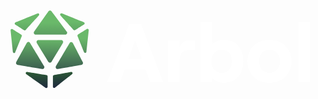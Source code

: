 <p align="center"> 
  <svg xmlns="http://www.w3.org/2000/svg" viewBox="0 0 500 131" width="500" height="131" preserveAspectRatio="xMidYMid meet" style="width: 100%; height: 100%; transform: translate3d(0px, 0px, 0px);"><defs><clipPath id="__lottie_element_57"><rect width="500" height="131" x="0" y="0"></rect></clipPath><linearGradient id="__lottie_element_64" spreadMethod="pad" gradientUnits="userSpaceOnUse" x1="-0.8759999871253967" y1="-35.361000061035156" x2="0.06199999898672104" y2="4.335999965667725"><stop offset="61%" stop-color="rgb(53,132,44)"></stop><stop offset="80%" stop-color="rgb(42,84,54)"></stop><stop offset="100%" stop-color="rgb(30,37,63)"></stop></linearGradient><linearGradient id="__lottie_element_65" spreadMethod="pad" gradientUnits="userSpaceOnUse" x1="-0.37700000405311584" y1="-35.297000885009766" x2="0.04899999871850014" y2="4.794000148773193"><stop offset="61%" stop-color="rgb(53,132,44)"></stop><stop offset="80%" stop-color="rgb(42,84,54)"></stop><stop offset="100%" stop-color="rgb(30,37,63)"></stop></linearGradient><linearGradient id="__lottie_element_66" spreadMethod="pad" gradientUnits="userSpaceOnUse" x1="-1.2799999713897705" y1="-15.829000473022461" x2="-1.7059999704360962" y2="24.225000381469727"><stop offset="36%" stop-color="rgb(106,185,106)"></stop><stop offset="68%" stop-color="rgb(68,111,84)"></stop><stop offset="100%" stop-color="rgb(30,37,63)"></stop></linearGradient><linearGradient id="__lottie_element_67" spreadMethod="pad" gradientUnits="userSpaceOnUse" x1="0.28600001335144043" y1="-23.481000900268555" x2="0.28999999165534973" y2="16.986000061035156"><stop offset="36%" stop-color="rgb(106,185,106)"></stop><stop offset="68%" stop-color="rgb(68,111,84)"></stop><stop offset="100%" stop-color="rgb(30,37,63)"></stop></linearGradient><linearGradient id="__lottie_element_68" spreadMethod="pad" gradientUnits="userSpaceOnUse" x1="-0.00800000037997961" y1="-21.663000106811523" x2="-0.33000001311302185" y2="18.90399932861328"><stop offset="36%" stop-color="rgb(106,185,106)"></stop><stop offset="68%" stop-color="rgb(68,111,84)"></stop><stop offset="100%" stop-color="rgb(30,37,63)"></stop></linearGradient><linearGradient id="__lottie_element_69" spreadMethod="pad" gradientUnits="userSpaceOnUse" x1="-1.6299999952316284" y1="-23.924999237060547" x2="-1.555999994277954" y2="16.888999938964844"><stop offset="36%" stop-color="rgb(106,185,106)"></stop><stop offset="68%" stop-color="rgb(68,111,84)"></stop><stop offset="100%" stop-color="rgb(30,37,63)"></stop></linearGradient><linearGradient id="__lottie_element_70" spreadMethod="pad" gradientUnits="userSpaceOnUse" x1="-1.1759999990463257" y1="-15.175999641418457" x2="-1.9190000295639038" y2="24.40399932861328"><stop offset="36%" stop-color="rgb(106,185,106)"></stop><stop offset="68%" stop-color="rgb(68,111,84)"></stop><stop offset="100%" stop-color="rgb(30,37,63)"></stop></linearGradient><linearGradient id="__lottie_element_71" spreadMethod="pad" gradientUnits="userSpaceOnUse" x1="0" y1="0" x2="0.12200000137090683" y2="33.45399856567383"><stop offset="0%" stop-color="rgb(106,185,106)"></stop><stop offset="50%" stop-color="rgb(68,111,84)"></stop><stop offset="100%" stop-color="rgb(30,37,63)"></stop></linearGradient><linearGradient id="__lottie_element_72" spreadMethod="pad" gradientUnits="userSpaceOnUse" x1="0" y1="0" x2="0.12200000137090683" y2="33.45399856567383"><stop offset="0%" stop-color="rgb(106,185,106)"></stop><stop offset="50%" stop-color="rgb(68,111,84)"></stop><stop offset="100%" stop-color="rgb(30,37,63)"></stop></linearGradient><linearGradient id="__lottie_element_73" spreadMethod="pad" gradientUnits="userSpaceOnUse" x1="0" y1="0" x2="0.12200000137090683" y2="33.45399856567383"><stop offset="0%" stop-color="rgb(106,185,106)"></stop><stop offset="50%" stop-color="rgb(68,111,84)"></stop><stop offset="100%" stop-color="rgb(30,37,63)"></stop></linearGradient></defs><g clip-path="url(#__lottie_element_57)"><g transform="matrix(3.119999885559082,0,0,3.119999885559082,11.32000732421875,3.1000022888183594)" opacity="1" style="display: block;"><g opacity="1" transform="matrix(1,0,0,1,63.38199996948242,21.731000900268555)"><path fill="rgb(255,255,255)" fill-opacity="1" d=" M14.236000061035156,14.763999938964844 C14.236000061035156,14.763999938964844 3.0169999599456787,-14.763999938964844 3.0169999599456787,-14.763999938964844 C3.0169999599456787,-14.763999938964844 -3.0160000324249268,-14.763999938964844 -3.0160000324249268,-14.763999938964844 C-3.0160000324249268,-14.763999938964844 -14.236000061035156,14.763999938964844 -14.236000061035156,14.763999938964844 C-14.236000061035156,14.763999938964844 -7.656000137329102,14.763999938964844 -7.656000137329102,14.763999938964844 C-7.656000137329102,14.763999938964844 -5.335000038146973,8.3100004196167 -5.335000038146973,8.3100004196167 C-5.335000038146973,8.3100004196167 5.336999893188477,8.3100004196167 5.336999893188477,8.3100004196167 C5.336999893188477,8.3100004196167 7.6570000648498535,14.763999938964844 7.6570000648498535,14.763999938964844 C7.6570000648498535,14.763999938964844 14.236000061035156,14.763999938964844 14.236000061035156,14.763999938964844z M0.020999999716877937,-6.580999851226807 C0.020999999716877937,-6.580999851226807 3.438999891281128,2.994999885559082 3.438999891281128,2.994999885559082 C3.438999891281128,2.994999885559082 -3.437999963760376,2.994999885559082 -3.437999963760376,2.994999885559082 C-3.437999963760376,2.994999885559082 0.020999999716877937,-6.580999851226807 0.020999999716877937,-6.580999851226807z"></path></g><g opacity="1" transform="matrix(1,0,0,1,86.7750015258789,25.864999771118164)"><path fill="rgb(255,255,255)" fill-opacity="1" d=" M6.811999797821045,-10.630000114440918 C6.811999797821045,-10.630000114440918 4.408999919891357,-10.630000114440918 4.408999919891357,-10.630000114440918 C1.8359999656677246,-10.630000114440918 0.23199999332427979,-9.744000434875488 -0.9070000052452087,-7.086999893188477 C-0.9070000052452087,-7.086999893188477 -0.9070000052452087,-10.630000114440918 -0.9070000052452087,-10.630000114440918 C-0.9070000052452087,-10.630000114440918 -6.811999797821045,-10.630000114440918 -6.811999797821045,-10.630000114440918 C-6.811999797821045,-10.630000114440918 -6.811999797821045,10.630000114440918 -6.811999797821045,10.630000114440918 C-6.811999797821045,10.630000114440918 -0.9070000052452087,10.630000114440918 -0.9070000052452087,10.630000114440918 C-0.9070000052452087,10.630000114440918 -0.9070000052452087,0.29499998688697815 -0.9070000052452087,0.29499998688697815 C-0.9070000052452087,-3.3320000171661377 0.4009999930858612,-5.736999988555908 3.312000036239624,-5.736999988555908 C3.312000036239624,-5.736999988555908 6.811999797821045,-5.736999988555908 6.811999797821045,-5.736999988555908 C6.811999797821045,-5.736999988555908 6.811999797821045,-10.630000114440918 6.811999797821045,-10.630000114440918z"></path></g><g opacity="1" transform="matrix(1,0,0,1,107.51599884033203,21.415000915527344)"><path fill="rgb(255,255,255)" fill-opacity="1" d=" M0.8220000267028809,15.416999816894531 C7.10699987411499,15.416999816894531 10.862000465393066,11.072999954223633 10.862000465393066,4.449999809265137 C10.862000465393066,-2.171999931335449 7.10699987411499,-6.51800012588501 0.9070000052452087,-6.51800012588501 C-1.7510000467300415,-6.51800012588501 -3.818000078201294,-5.50600004196167 -4.999000072479248,-3.944999933242798 C-4.999000072479248,-3.944999933242798 -4.999000072479248,-15.416999816894531 -4.999000072479248,-15.416999816894531 C-4.999000072479248,-15.416999816894531 -10.862000465393066,-15.416999816894531 -10.862000465393066,-15.416999816894531 C-10.862000465393066,-15.416999816894531 -10.862000465393066,15.079000473022461 -10.862000465393066,15.079000473022461 C-10.862000465393066,15.079000473022461 -4.999000072479248,15.079000473022461 -4.999000072479248,15.079000473022461 C-4.999000072479248,15.079000473022461 -4.999000072479248,12.760000228881836 -4.999000072479248,12.760000228881836 C-3.818000078201294,14.404999732971191 -1.6239999532699585,15.416999816894531 0.8220000267028809,15.416999816894531z M-0.10599999874830246,10.354999542236328 C-3.2690000534057617,10.354999542236328 -5.335999965667725,7.99399995803833 -5.335999965667725,4.449999809265137 C-5.335999965667725,0.8650000095367432 -3.2690000534057617,-1.496999979019165 -0.10599999874830246,-1.496999979019165 C2.9739999771118164,-1.496999979019165 5.083000183105469,0.8650000095367432 5.083000183105469,4.449999809265137 C5.083000183105469,7.99399995803833 2.9739999771118164,10.354999542236328 -0.10599999874830246,10.354999542236328z"></path></g><g opacity="1" transform="matrix(1,0,0,1,131.6909942626953,25.864999771118164)"><path fill="rgb(255,255,255)" fill-opacity="1" d=" M0.0010000000474974513,10.967000007629395 C6.539000034332275,10.967000007629395 11.220999717712402,6.327000141143799 11.220999717712402,-0.0010000000474974513 C11.220999717712402,-6.328000068664551 6.539000034332275,-10.967000007629395 0.0010000000474974513,-10.967000007629395 C-6.538000106811523,-10.967000007629395 -11.220999717712402,-6.328000068664551 -11.220999717712402,-0.0010000000474974513 C-11.220999717712402,6.327000141143799 -6.538000106811523,10.967000007629395 0.0010000000474974513,10.967000007629395z M0.0010000000474974513,5.906000137329102 C-3.1630001068115234,5.906000137329102 -5.314000129699707,3.500999927520752 -5.314000129699707,-0.0010000000474974513 C-5.314000129699707,-3.5439999103546143 -3.1630001068115234,-5.947000026702881 0.0010000000474974513,-5.947000026702881 C3.1640000343322754,-5.947000026702881 5.315999984741211,-3.5439999103546143 5.315999984741211,-0.0010000000474974513 C5.315999984741211,3.500999927520752 3.1640000343322754,5.906000137329102 0.0010000000474974513,5.906000137329102z"></path></g><g opacity="1" transform="matrix(1,0,0,1,149.38900756835938,21.246000289916992)"><path fill="rgb(255,255,255)" fill-opacity="1" d=" M2.931999921798706,-15.24899959564209 C2.931999921798706,-15.24899959564209 -2.931999921798706,-15.24899959564209 -2.931999921798706,-15.24899959564209 C-2.931999921798706,-15.24899959564209 -2.931999921798706,15.24899959564209 -2.931999921798706,15.24899959564209 C-2.931999921798706,15.24899959564209 2.931999921798706,15.24899959564209 2.931999921798706,15.24899959564209 C2.931999921798706,15.24899959564209 2.931999921798706,-15.24899959564209 2.931999921798706,-15.24899959564209z"></path></g></g><g transform="matrix(3.119999885559082,0,0,3.119999885559082,11.25,3.25)" opacity="1" style="display: block;"><g opacity="1" transform="matrix(0.9999935030937195,0,0,0.9999935030937195,26.6560001373291,35.40399932861328)"><path fill="url(#__lottie_element_64)" fill-opacity="1" d=" M4.130000114440918,-4.1479997634887695 C4.130000114440918,-4.1479997634887695 -4.5980000495910645,-2.552000045776367 -4.5980000495910645,-2.552000045776367 C-4.895999908447266,-2.497999906539917 -5.11299991607666,-2.239000082015991 -5.11299991607666,-1.9390000104904175 C-5.11299991607666,-1.9390000104904175 -5.11299991607666,3.3489999771118164 -5.11299991607666,3.3489999771118164 C-5.11299991607666,3.869999885559082 -4.505000114440918,4.159999847412109 -4.093999862670898,3.8359999656677246 C-4.093999862670898,3.8359999656677246 4.635000228881836,-3.0480000972747803 4.635000228881836,-3.0480000972747803 C5.113999843597412,-3.424999952316284 4.817999839782715,-4.159999847412109 4.252999782562256,-4.159999847412109 C4.2129998207092285,-4.159999847412109 4.172999858856201,-4.156000137329102 4.130000114440918,-4.1479997634887695z"></path></g><g opacity="1" transform="matrix(0.9999935030937195,0,0,0.9999935030937195,13.14799976348877,35.42300033569336)"><path fill="url(#__lottie_element_65)" fill-opacity="1" d=" M-5.173999786376953,-3.071000099182129 C-5.173999786376953,-3.071000099182129 4.690999984741211,3.9070000648498535 4.690999984741211,3.9070000648498535 C5.105999946594238,4.201000213623047 5.682000160217285,3.9059998989105225 5.682000160217285,3.4000000953674316 C5.682000160217285,3.4000000953674316 5.682000160217285,-1.9600000381469727 5.682000160217285,-1.9600000381469727 C5.682000160217285,-2.2639999389648438 5.460999965667725,-2.5239999294281006 5.1579999923706055,-2.5739998817443848 C5.1579999923706055,-2.5739998817443848 -4.705999851226807,-4.191999912261963 -4.705999851226807,-4.191999912261963 C-4.744999885559082,-4.197999954223633 -4.7829999923706055,-4.201000213623047 -4.820000171661377,-4.201000213623047 C-5.401000022888184,-4.201000213623047 -5.683000087738037,-3.430999994277954 -5.173999786376953,-3.071000099182129z"></path></g><g opacity="1" transform="matrix(0.9999935030937195,0,0,0.9999935030937195,36.87300109863281,15.53600025177002)"><path fill="url(#__lottie_element_66)" fill-opacity="1" d=" M1.9279999732971191,-6.130000114440918 C1.9279999732971191,-6.130000114440918 -2.572000026702881,-3.2939999103546143 -2.572000026702881,-3.2939999103546143 C-2.828000068664551,-3.132999897003174 -2.930999994277954,-2.812000036239624 -2.818000078201294,-2.5329999923706055 C-2.818000078201294,-2.5329999923706055 0.5080000162124634,5.627999782562256 0.5080000162124634,5.627999782562256 C0.753000020980835,6.230000019073486 1.6460000276565552,6.105000019073486 1.715000033378601,5.460000038146973 C1.715000033378601,5.460000038146973 2.8889999389648438,-5.538000106811523 2.8889999389648438,-5.538000106811523 C2.930999994277954,-5.931000232696533 2.61299991607666,-6.230000019073486 2.2639999389648438,-6.229000091552734 C2.1510000228881836,-6.229000091552734 2.0360000133514404,-6.197999954223633 1.9279999732971191,-6.130000114440918z"></path></g><g opacity="1" transform="matrix(1,0,0,1,29.854999542236328,22.966999053955078)"><path fill="url(#__lottie_element_67)" fill-opacity="1" d=" M0.18299999833106995,-6.438000202178955 C0.18299999833106995,-6.438000202178955 -6.783999919891357,5.333000183105469 -6.783999919891357,5.333000183105469 C-7.202000141143799,6.039000034332275 -6.599999904632568,6.908999919891357 -5.793000221252441,6.76800012588501 C-5.793000221252441,6.76800012588501 6.216000080108643,4.663000106811523 6.216000080108643,4.663000106811523 C6.855999946594238,4.552000045776367 7.202000141143799,3.8499999046325684 6.9019999504089355,3.2739999294281006 C6.9019999504089355,3.2739999294281006 1.8609999418258667,-6.39300012588501 1.8609999418258667,-6.39300012588501 C1.6820000410079956,-6.736000061035156 1.3459999561309814,-6.908999919891357 1.0089999437332153,-6.908999919891357 C0.6899999976158142,-6.908999919891357 0.3700000047683716,-6.752999782562256 0.18299999833106995,-6.438000202178955z"></path></g><g opacity="1" transform="matrix(1,0,0,1,19.97100067138672,20.857999801635742)"><path fill="url(#__lottie_element_68)" fill-opacity="1" d=" M-5.810999870300293,-5.815000057220459 C-6.563000202178955,-5.815000057220459 -7.0229997634887695,-4.991000175476074 -6.629000186920166,-4.353000164031982 C-6.629000186920166,-4.353000164031982 -0.7599999904632568,5.202000141143799 -0.7599999904632568,5.202000141143799 C-0.382999986410141,5.815000057220459 0.5090000033378601,5.810999870300293 0.8799999952316284,5.195000171661377 C0.8799999952316284,5.195000171661377 6.638000011444092,-4.359000205993652 6.638000011444092,-4.359000205993652 C7.0229997634887695,-4.999000072479248 6.561999797821045,-5.815000057220459 5.815000057220459,-5.815000057220459 C5.815000057220459,-5.815000057220459 -5.810999870300293,-5.815000057220459 -5.810999870300293,-5.815000057220459z"></path></g><g opacity="1" transform="matrix(1,0,0,1,10.013999938964844,22.941999435424805)"><path fill="url(#__lottie_element_69)" fill-opacity="1" d=" M-1.8029999732971191,-6.441999912261963 C-1.8029999732971191,-6.441999912261963 -7.144000053405762,3.2780001163482666 -7.144000053405762,3.2780001163482666 C-7.4629998207092285,3.8580000400543213 -7.113999843597412,4.577000141143799 -6.4629998207092285,4.688000202178955 C-6.4629998207092285,4.688000202178955 6.056000232696533,6.802999973297119 6.056000232696533,6.802999973297119 C6.866000175476074,6.940000057220459 7.4629998207092285,6.060999870300293 7.0370001792907715,5.359000205993652 C7.0370001792907715,5.359000205993652 -0.1420000046491623,-6.478000164031982 -0.1420000046491623,-6.478000164031982 C-0.32899999618530273,-6.7870001792907715 -0.6460000276565552,-6.940000057220459 -0.9620000123977661,-6.940000057220459 C-1.2920000553131104,-6.940000057220459 -1.621999979019165,-6.7729997634887695 -1.8029999732971191,-6.441999912261963z"></path></g><g opacity="1" transform="matrix(1,0,0,1,2.9110000133514404,15.595999717712402)"><path fill="url(#__lottie_element_70)" fill-opacity="1" d=" M-2.9110000133514404,-5.613999843597412 C-2.9110000133514404,-5.613999843597412 -2.9110000133514404,-5.605000019073486 -2.9110000133514404,-5.605000019073486 C-2.9110000133514404,-5.584000110626221 -2.9110000133514404,-5.560999870300293 -2.9079999923706055,-5.539000034332275 C-2.9079999923706055,-5.539000034332275 -1.7339999675750732,5.460000038146973 -1.7339999675750732,5.460000038146973 C-1.6649999618530273,6.105000019073486 -0.7730000019073486,6.229000091552734 -0.5270000100135803,5.627999782562256 C-0.5270000100135803,5.627999782562256 2.7990000247955322,-2.5339999198913574 2.7990000247955322,-2.5339999198913574 C2.9119999408721924,-2.812999963760376 2.808000087738037,-3.131999969482422 2.552999973297119,-3.2929999828338623 C2.552999973297119,-3.2929999828338623 -1.9450000524520874,-6.130000114440918 -1.9450000524520874,-6.130000114440918 C-2.052999973297119,-6.197999954223633 -2.1689999103546143,-6.229000091552734 -2.2809998989105225,-6.229000091552734 C-2.6080000400543213,-6.229000091552734 -2.9079999923706055,-5.968999862670898 -2.9110000133514404,-5.613999843597412z"></path></g><g opacity="1" transform="matrix(1,0,0,1,31.39900016784668,5.747000217437744)"><path fill="url(#__lottie_element_71)" fill-opacity="1" d=" M-6.041999816894531,-3.309000015258789 C-6.041999816894531,-3.309000015258789 0.628000020980835,4.077000141143799 0.628000020980835,4.077000141143799 C0.8330000042915344,4.303999900817871 1.1749999523162842,4.35099983215332 1.434000015258789,4.186999797821045 C1.434000015258789,4.186999797821045 5.992000102996826,1.3109999895095825 5.992000102996826,1.3109999895095825 C6.423999786376953,1.0390000343322754 6.366000175476074,0.39899998903274536 5.89300012588501,0.20800000429153442 C5.89300012588501,0.20800000429153442 -5.3379998207092285,-4.302000045776367 -5.3379998207092285,-4.302000045776367 C-5.421000003814697,-4.335999965667725 -5.502999782562256,-4.35099983215332 -5.580999851226807,-4.35099983215332 C-6.078999996185303,-4.35099983215332 -6.425000190734863,-3.7339999675750732 -6.041999816894531,-3.309000015258789z"></path></g><g opacity="1" transform="matrix(1,0,0,1,20.298999786376953,6.135000228881836)"><path fill="url(#__lottie_element_72)" fill-opacity="1" d=" M-0.25999999046325684,-6.135000228881836 C-0.550000011920929,-6.127999782562256 -0.8370000123977661,-5.993000030517578 -1.0230000019073486,-5.730000019073486 C-1.0230000019073486,-5.730000019073486 -8.324000358581543,4.622000217437744 -8.324000358581543,4.622000217437744 C-8.772000312805176,5.256999969482422 -8.315999984741211,6.135000228881836 -7.538000106811523,6.135000228881836 C-7.538000106811523,6.135000228881836 7.5289998054504395,6.135000228881836 7.5289998054504395,6.135000228881836 C8.319999694824219,6.135000228881836 8.772000312805176,5.23199987411499 8.29800033569336,4.599999904632568 C8.29800033569336,4.599999904632568 0.5289999842643738,-5.750999927520752 0.5289999842643738,-5.750999927520752 C0.34200000762939453,-6.000999927520752 0.06400000303983688,-6.127999782562256 -0.2150000035762787,-6.135000228881836 C-0.2150000035762787,-6.135000228881836 -0.25999999046325684,-6.135000228881836 -0.25999999046325684,-6.135000228881836z"></path></g><g opacity="1" transform="matrix(1,0,0,1,8.366000175476074,5.806000232696533)"><path fill="url(#__lottie_element_73)" fill-opacity="1" d=" M5.336999893188477,-4.302000045776367 C5.336999893188477,-4.302000045776367 -5.89300012588501,0.20900000631809235 -5.89300012588501,0.20900000631809235 C-6.366000175476074,0.39899998903274536 -6.423999786376953,1.0399999618530273 -5.993000030517578,1.312000036239624 C-5.993000030517578,1.312000036239624 -1.4320000410079956,4.188000202178955 -1.4320000410079956,4.188000202178955 C-1.1729999780654907,4.35099983215332 -0.8330000042915344,4.304999828338623 -0.628000020980835,4.077000141143799 C-0.628000020980835,4.077000141143799 6.039999961853027,-3.309000015258789 6.039999961853027,-3.309000015258789 C6.423999786376953,-3.7339999675750732 6.078999996185303,-4.349999904632568 5.580999851226807,-4.35099983215332 C5.501999855041504,-4.35099983215332 5.421000003814697,-4.335000038146973 5.336999893188477,-4.302000045776367z"></path></g></g></g></svg>
</p>
<h1 align="center"> station-climate-etl-ipfs </h1>

<h2> 👋 Introduction</h2>

Hi! Thanks for taking a second to learn about station-climate-etl-ipfs. This package is a set of utilities for retrieving publicly shared climate data, converting it to a common format, and adding it to your favorite storage medium, most notably [IPFS](https://ipfs.tech/). It is effectively a specialized web scraper for climate data that converts the data to a common format and lets you share it in a distributed fashion.

station-climate-etl-ipfs's utilities are combined in a StationSet abstract base class that can be adapted to retrieve data from a custom source. This abstract base class powers manager classes that can perform automated [data retrieval, transformation, and storage cycles](https://en.wikipedia.org/wiki/Extract,_transform,_load) (also known as ETLs) for a respective data source. The manager classes are also able to update, modify, and append to existing data in storage.

We have designed station-climate-etl-ipfs with a _very_ metadata-forward approach. The philosophy here is metadata in -> metadata out in a rigid way. Although this might appear to be overkill for retrieving CSVs from open data sources, it ensures that all data output with this tool is standardised. It also allows for a metadata catalogue that is machine-readable for easy accessibility and searchability of data, and hopefully a new standard of consistency across the world of climate data.

![-----------------------------------------------------](https://raw.githubusercontent.com/andreasbm/readme/master/assets/lines/rainbow.png)

<h2> 📖 How to use this repository</h2>

This repository provides a workflow for building climate data ETLs that output to IPFS, S3, or a local file system. This workflow utilizes a set of common methods in a predictable sequence to download raw data, transform it into a standard format, produce consistent metadata and finally write the overall dataset to the desired storage medium. If a dataset already exists in your specified storage medium it will either update or append new data to the set (as you request).

Users of this library should build ETLS for a desired non-gridded climate dataset by importing the library within an ETL manager script, using the `StationSet` class from [StationSet](station_etl_tools/station_set.py) as a base class, then applying its standardized workflow to the climate dataset in question. ETL child classes will need to overload one or many parent properties or methods from the [utils](station_etl_tools/utils) directory; the exact number depends on the intricacies of how the raw climate data is packaged. Where anticipated these methods are marked as **@abstractmethod** to prompt the user.

Users of this library can run the ETLs they build on the command line or within a notebook environment, as described below in [quickstart](#quickstart), When run, an ETL will first download raw data to a **datasets** directory and later output finalized data to a **climate** directory, creating either directory if they don't yet exist.

![-----------------------------------------------------](https://raw.githubusercontent.com/andreasbm/readme/master/assets/lines/rainbow.png)

<h2> 🎬 Quickstart</h2>

### Requirements
-  A Python >= 3.10 virtual environment for developing and running ETLs set up with the [required libraries](setup.cfg). It is likely that this repo will work for most machines with a python version earlier than this, but for apple silicon users we've set the lower bound at version 3.10.

-  [IPFS 0.10+](https://github.com/ipfs/go-ipfs/) node **with a running daemon** (see [further instructions](docs/IPFS_Node_Management.md) for installation on a Linux machine). Note this is not required if you don't plan on uploading data to IPFS.


### Setup
First install the library from the github repository using `pip`. We recommend doing so within a Python virtual environment.

    pip install git+https://github.com/Arbol-Project/station-climate-etl-ipfs@<version number>

Eventually this should be available via pypy, and you'll simply pip install station-etl-tools directly.

#### IPFS users
If you plan to interface with ipfs, install IPFS as per [the docs](docs/IPFS_Node_Management.md).

Once the library and an IPFS node are installed, instantiate an IPFS daemon. Open a terminal and run

    ipfs daemon &

Keep the terminal open as you move through the rest of the quickstart


#### S3 users 🚧🚧🚧
Add your credentials to a file somewhere, Alisson has more details


### Running the ETL 🚧🚧🚧
With the IPFS daemon up and running manager scripts using the `station_etl_tools` library can be invoked within a separate script or notebook. Note you will have to first create a functioning manager script. There is an example of how to do this in the examples/managers folder of this repo [here](examples/etls/managers/bom.py).


1) Copy the `etls` folder from this repo to a clean directory where you want to run your ETLs
2) Then copy and paste the below code in to a file at the same levels as `managers`, `static` and `climate` and run it!


#### IPFS Example
``` python
from etls.managers.bom import BOM
from station_etl_tools.utils.store import Local, S3, IPFS
from station_etl_tools.utils import settings
import logging

# set logs
logging.getLogger('').setLevel(logging.INFO)
# set desired store
ipfs_store = IPFS()
# instantiate ETL, BOM in this case
etl = BOM(log=logging.log, store=ipfs_store)
# update_local_input returns False is it cannot connect/can't find new data
trigger_parse = BOM.update_local_input(etl)
# parse returns True if there was newdata to add to your existing set
perform_validation = BOM.parse(etl)
# verify your output to see if it's all in the correct format
verified = BOM.verify(etl)
# if verified, add to IPFS
if verified:
    ipfs_store.cp_local_folder_to_remote()
```


#### S3 Example
``` python
import sys
import logging
from managers.bom import BOM as BOM
from station_etl_tools.utils.store import Local, S3, IPFS
from station_etl_tools.utils import settings

# set logs
logging.getLogger('').setLevel(logging.INFO)
# set desired store
s3_store = S3(BOM, bucket=settings.S3_STATION_BUCKET)
# instantiate ETL, in this case our example is BOM
etl = BOM(log=logging.log, store=s3_store)

# Update our local input, will output False if there's no new data at all
should_parse = etl.update_local_input()

if should_parse:
    # parse, returns True if new data found
    should_verify = etl.parse()
    # if parse returned false, no new data to add
    if not should_verify:
        print("no new data parsed, ending here")
        sys.exit()
    else:
        print("performing verification on {}".format(etl))
        # returns True if verification successful
        if etl.verify():
            # copy files to s3 destination
            s3_store.cp_local_folder_to_remote()
```


### Retrieving your dataset 🚧🚧🚧
#### IPFS:
Check climate/hashes/heads.json for your most recent file and run
```
ipfs cat <hash>/<filename>
```


#### S3:
```
aws s3 ls s3://#{S3_STATION_BUCKET}/datasets/bom/#{date}/
Example: aws s3 ls s3://company-data/datasets/bom/20230516/
```
![-----------------------------------------------------](https://raw.githubusercontent.com/andreasbm/readme/master/assets/lines/rainbow.png)